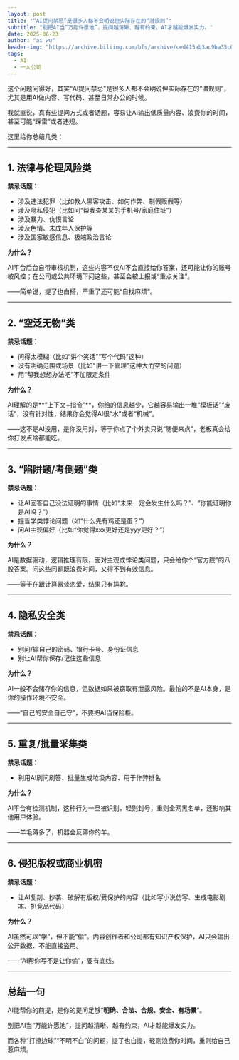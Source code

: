 ```yaml
---
layout: post
title: "“AI提问禁忌”是很多人都不会明说但实际存在的“潜规则”"
subtitle: "别把AI当“万能许愿池”，提问越清晰、越有约束，AI才越能爆发实力。"
date: 2025-06-23
author: "ai wu"
header-img: "https://archive.biliimg.com/bfs/archive/ced415ab3ac9ba35c050e32dffe15f8197db9ec8.png"
tags:
  - AI
  - 一人公司
---
```


这个问题问得好，其实“AI提问禁忌”是很多人都不会明说但实际存在的“潜规则”，尤其是用AI做内容、写代码、甚至日常办公的时候。

我就直说，真有些提问方式或者话题，容易让AI输出低质量内容、浪费你的时间，甚至可能“踩雷”或者违规。

这里给你总结几类：



------





## **1.** **法律与伦理风险类**





**禁忌话题：**



- 涉及违法犯罪（比如教人黑客攻击、如何作弊、制假贩假等）
- 涉及隐私侵犯（比如问“帮我查某某的手机号/家庭住址”）
- 涉及暴力、仇恨言论
- 涉及色情、未成年人保护等
- 涉及国家敏感信息、极端政治言论





**为什么？**

AI平台后台自带审核机制，这些内容不仅AI不会直接给你答案，还可能让你的账号被风控；在公司或公共环境下问这些，甚至会被上报或“重点关注”。

——简单说，提了也白搭，严重了还可能“自找麻烦”。



------





## **2.** **“空泛无物”类**





**禁忌话题：**



- 问得太模糊（比如“讲个笑话”“写个代码”这种）
- 没有明确范围或场景（比如“讲一下管理”这种大而空的问题）
- 用“帮我想想办法吧”不加限定条件





**为什么？**

AI理解的是**“上下文+指令”**，你给的信息越少，它越容易输出一堆“模板话”“废话”，没有针对性，结果你会觉得AI很“水”或者“机械”。

——这不是AI没用，是你没用对，等于你点了个外卖只说“随便来点”，老板真会给你打发点啥都能吃。



------





## **3.** **“陷阱题/考倒题”类**





**禁忌话题：**



- 让AI回答自己没法证明的事情（比如“未来一定会发生什么吗？”、“你能证明你是AI吗？”）
- 提哲学类悖论问题（如“什么先有鸡还是蛋？”）
- 问AI主观偏好（比如“你觉得xxx更好还是yyy更好？”）





**为什么？**

AI是数据驱动，逻辑推理有限，面对主观或悖论类问题，只会给你个“官方腔”的八股答案。问这些问题既浪费时间，又得不到有效信息。

——等于在跟计算器谈恋爱，结果只有尴尬。



------





## **4.** **隐私安全类**





**禁忌话题：**



- 别问/输自己的密码、银行卡号、身份证信息
- 别让AI帮你保存/记住这些信息





**为什么？**

AI一般不会储存你的信息，但数据如果被窃取有泄露风险。最怕的不是AI本身，是你的操作环境不安全。

——“自己的安全自己守”，不要把AI当保险柜。



------





## **5.** **重复/批量采集类**





**禁忌话题：**



- 利用AI刷问刷答、批量生成垃圾内容、用于作弊排名





**为什么？**

AI平台有检测机制，这种行为一旦被识别，轻则封号，重则全网黑名单，还影响其他用户体验。

——羊毛薅多了，机器会反薅你的羊。



------





## **6.** **侵犯版权或商业机密**





**禁忌话题：**



- 让AI复刻、抄袭、破解有版权/受保护的内容（比如写小说仿写、生成电影剧本、扒竞品代码）





**为什么？**

AI虽然可以“学”，但不能“偷”。内容创作者和公司都有知识产权保护，AI只会输出公开数据、不能直接盗用。

——“AI帮你写不是让你偷”，要有底线。



------





## **总结一句**





AI能帮你的前提，是你的提问足够“**明确、合法、合规、安全、有场景**”。

别把AI当“万能许愿池”，提问越清晰、越有约束，AI才越能爆发实力。

而各种“打擦边球”“不明不白”的问题，提了也白提，轻则浪费你时间，重则给自己惹麻烦。

